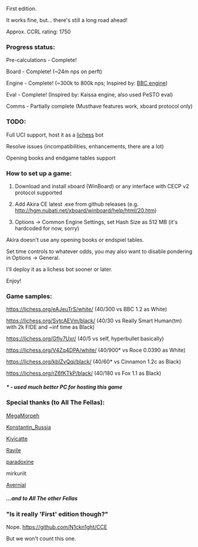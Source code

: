 First edition.

It works fine, but... there's still a long road ahead!

Approx. CCRL rating: 1750

### Progress status:

Pre-calculations - Complete!

Board - Complete! (~24m nps on perft)

Engine - Complete! (~300k to 800k nps; Inspired by: [BBC engine](https://github.com/maksimKorzh))

Eval - Complete! (Inspired by: Kaissa engine, also used PeSTO eval)

Comms - Partially complete (Musthave features work, xboard protocol only)

### TODO:

Full UCI support, host it as a [lichess](https://lichess.org) bot

Resolve issues (incompatibilities, enhancements, there are a lot)

Opening books and endgame tables support

### How to set up a game:

1. Download and install xboard (WinBoard) or any interface with CECP v2 protocol supported

2. Add Akira CE latest .exe from github releases (e.g. http://hgm.nubati.net/xboard/winboard/help/html/20.htm)

3. Options -> Common Engine Settings, set Hash Size as 512 MB (it's hardcoded for now, sorry)

Akira doesn't use any opening books or endspiel tables.

Set time controls to whatever odds, you may also want to disable pondering in Options -> General.

I'll deploy it as a lichess bot sooner or later.

Enjoy!

### Game samples:

https://lichess.org/eAJeuTrS/white/ (40/300 vs BBC 1.2 as White)

https://lichess.org/SvtcAEVm/black/ (40/30 vs Really Smart Human(tm) with 2k FIDE and ~inf time as Black)

https://lichess.org/GfIy7Uxr/ (40/5 vs self, hyperbullet basically)

https://lichess.org/V4Zq4DPA/white/ (40/900* vs Roce 0.0390 as White)

https://lichess.org/kblZvQqi/black/ (40/60* vs Cinnamon 1.2c as Black)

https://lichess.org/rZ6fKTkP/black/ (40/180 vs Fox 1.1 as Black)

##### * - used much better PC for hosting this game

### Special thanks (to All The Fellas):

[MegaMorpeh](https://lichess.org/@/MegaMorpeh)

[Konstantin_Russia](https://lichess.org/@/Konstantin_Russia)

[Kivicatte](https://lichess.org/@/Kivicatte)

[Ravile](https://lichess.org/@/Ravile)

[paradoxine](https://lichess.org/@/paradoxine)

mirkuriit

[Avernial](https://ru.stackoverflow.com/users/178429/avernial)

##### ...and to All The other Fellas

### "Is it really 'First' edition though?"

Nope. https://github.com/N1ckn1ght/CCE

But we won't count this one.